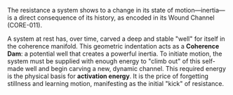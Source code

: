The resistance a system shows to a change in its state of motion—inertia—is a direct consequence of its history, as encoded in its Wound Channel (CORE-011).

A system at rest has, over time, carved a deep and stable "well" for itself in the coherence manifold. This geometric indentation acts as a **Coherence Dam**: a potential well that creates a powerful inertia. To initiate motion, the system must be supplied with enough energy to "climb out" of this self-made well and begin carving a new, dynamic channel. This required energy is the physical basis for **activation energy**. It is the price of forgetting stillness and learning motion, manifesting as the initial "kick" of resistance.